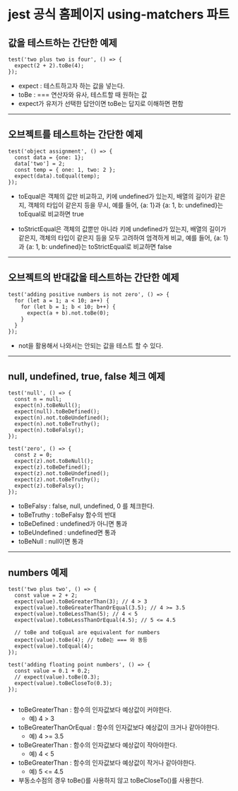 # jest 공식 홈페이지 using-matchers 파트

## 값을 테스트하는 간단한 예제

```
test('two plus two is four', () => {
  expect(2 + 2).toBe(4);
});
```

- expect : 테스트하고자 하는 값을 넣는다.
- toBe : === 연산자와 유사, 테스트할 때 원하는 값
- expect가 유저가 선택한 답안이면 toBe는 답지로 이해하면 편함

---

## 오브젝트를 테스트하는 간단한 예제

```
test('object assignment', () => {
  const data = {one: 1};
  data['two'] = 2;
  const temp = { one: 1, two: 2 };
  expect(data).toEqual(temp);
});
```

- toEqual은 객체의 값만 비교하고, 키에 undefined가 있는지, 배열의 길이가 같은지, 객체의 타입이 같은지 등을 무시, 예를 들어, {a: 1}과 {a: 1, b: undefined}는 toEqual로 비교하면 true

- toStrictEqual은 객체의 값뿐만 아니라 키에 undefined가 있는지, 배열의 길이가 같은지, 객체의 타입이 같은지 등을 모두 고려하여 엄격하게 비교, 예를 들어, {a: 1}과 {a: 1, b: undefined}는 toStrictEqual로 비교하면 false

---

## 오브젝트의 반대값을 테스트하는 간단한 예제

```
test('adding positive numbers is not zero', () => {
  for (let a = 1; a < 10; a++) {
    for (let b = 1; b < 10; b++) {
      expect(a + b).not.toBe(0);
    }
  }
});
```

- not을 활용해서 나와서는 안되는 값을 테스트 할 수 있다.

---

## null, undefined, true, false 체크 예제

```
test('null', () => {
  const n = null;
  expect(n).toBeNull();
  expect(null).toBeDefined();
  expect(n).not.toBeUndefined();
  expect(n).not.toBeTruthy();
  expect(n).toBeFalsy();
});

test('zero', () => {
  const z = 0;
  expect(z).not.toBeNull();
  expect(z).toBeDefined();
  expect(z).not.toBeUndefined();
  expect(z).not.toBeTruthy();
  expect(z).toBeFalsy();
});

```

- toBeFalsy : false, null, undefined, 0 를 체크한다.
- toBeTruthy : toBeFalsy 함수의 반대
- toBeDefined : undefined가 아니면 통과
- toBeUndefined : undefined면 통과
- toBeNull : null이면 통과

---

## numbers 예제

```
test('two plus two', () => {
  const value = 2 + 2;
  expect(value).toBeGreaterThan(3); // 4 > 3
  expect(value).toBeGreaterThanOrEqual(3.5); // 4 >= 3.5
  expect(value).toBeLessThan(5); // 4 < 5
  expect(value).toBeLessThanOrEqual(4.5); // 5 <= 4.5

  // toBe and toEqual are equivalent for numbers
  expect(value).toBe(4); // toBe는 === 와 동등
  expect(value).toEqual(4);
});

test('adding floating point numbers', () => {
  const value = 0.1 + 0.2;
  // expect(value).toBe(0.3);
  expect(value).toBeCloseTo(0.3);
});


```

- toBeGreaterThan : 함수의 인자값보다 예상값이 커야한다.
  - 예) 4 > 3
- toBeGreaterThanOrEqual : 함수의 인자값보다 예상값이 크거나 같아야한다.
  - 예) 4 >= 3.5
- toBeGreaterThan : 함수의 인자값보다 예상값이 작아야한다.
  - 예) 4 < 5
- toBeGreaterThan : 함수의 인자값보다 예상값이 작거나 같아야한다.
  - 예) 5 <= 4.5
- 부동소수점의 경우 toBe()를 사용하지 않고 toBeCloseTo()를 사용한다.
